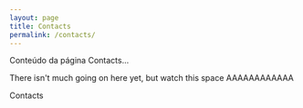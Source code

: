 ```yaml
---
layout: page
title: Contacts
permalink: /contacts/
---
```


Conteúdo da página Contacts...

There isn't much going on here yet, but watch this space AAAAAAAAAAAA

Contacts
